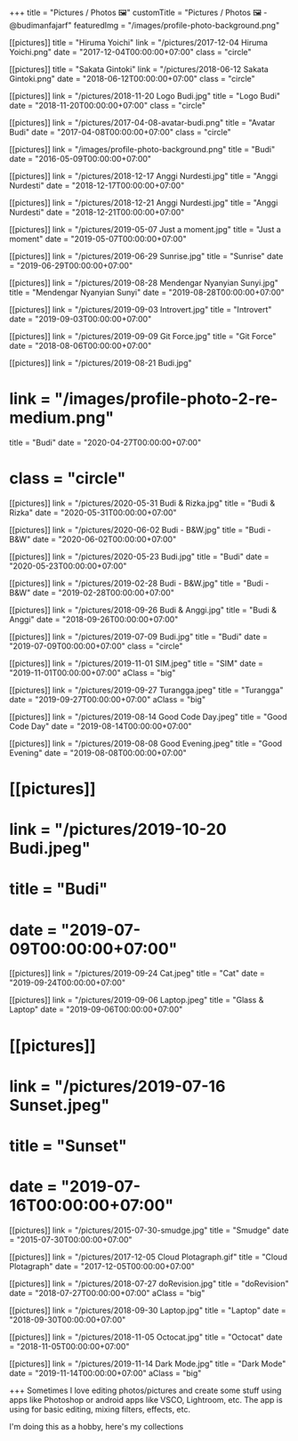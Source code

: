+++
title = "Pictures / Photos 🖼️"
customTitle = "Pictures / Photos 🖼️ - @budimanfajarf"
featuredImg = "/images/profile-photo-background.png"

[[pictures]]
title = "Hiruma Yoichi"
link = "/pictures/2017-12-04 Hiruma Yoichi.png"
date = "2017-12-04T00:00:00+07:00"
class = "circle"

[[pictures]]
title = "Sakata Gintoki"
link = "/pictures/2018-06-12 Sakata Gintoki.png"
date = "2018-06-12T00:00:00+07:00"
class = "circle"

[[pictures]]
link = "/pictures/2018-11-20 Logo Budi.jpg"
title = "Logo Budi"
date = "2018-11-20T00:00:00+07:00"
class = "circle"

[[pictures]]
link = "/pictures/2017-04-08-avatar-budi.png"
title = "Avatar Budi"
date = "2017-04-08T00:00:00+07:00"
class = "circle"

[[pictures]]
link = "/images/profile-photo-background.png"
title = "Budi"
date = "2016-05-09T00:00:00+07:00"

[[pictures]]
link = "/pictures/2018-12-17 Anggi Nurdesti.jpg"
title = "Anggi Nurdesti"
date = "2018-12-17T00:00:00+07:00"

[[pictures]]
link = "/pictures/2018-12-21 Anggi Nurdesti.jpg"
title = "Anggi Nurdesti"
date = "2018-12-21T00:00:00+07:00"

[[pictures]]
link = "/pictures/2019-05-07 Just a moment.jpg"
title = "Just a moment"
date = "2019-05-07T00:00:00+07:00"

[[pictures]]
link = "/pictures/2019-06-29 Sunrise.jpg"
title = "Sunrise"
date = "2019-06-29T00:00:00+07:00"

[[pictures]]
link = "/pictures/2019-08-28 Mendengar Nyanyian Sunyi.jpg"
title = "Mendengar Nyanyian Sunyi"
date = "2019-08-28T00:00:00+07:00"

[[pictures]]
link = "/pictures/2019-09-03 Introvert.jpg"
title = "Introvert"
date = "2019-09-03T00:00:00+07:00"

[[pictures]]
link = "/pictures/2019-09-09 Git Force.jpg"
title = "Git Force"
date = "2018-08-06T00:00:00+07:00"

[[pictures]]
link = "/pictures/2019-08-21 Budi.jpg"
# link = "/images/profile-photo-2-re-medium.png"
title = "Budi"
date = "2020-04-27T00:00:00+07:00"
# class = "circle"

[[pictures]]
link = "/pictures/2020-05-31 Budi & Rizka.jpg"
title = "Budi & Rizka"
date = "2020-05-31T00:00:00+07:00"

[[pictures]]
link = "/pictures/2020-06-02 Budi - B&W.jpg"
title = "Budi - B&W"
date = "2020-06-02T00:00:00+07:00"

[[pictures]]
link = "/pictures/2020-05-23 Budi.jpg"
title = "Budi"
date = "2020-05-23T00:00:00+07:00"

[[pictures]]
link = "/pictures/2019-02-28 Budi - B&W.jpg"
title = "Budi - B&W"
date = "2019-02-28T00:00:00+07:00"

[[pictures]]
link = "/pictures/2018-09-26 Budi & Anggi.jpg"
title = "Budi & Anggi"
date = "2018-09-26T00:00:00+07:00"

[[pictures]]
link = "/pictures/2019-07-09 Budi.jpg"
title = "Budi"
date = "2019-07-09T00:00:00+07:00"
class = "circle"

[[pictures]]
link = "/pictures/2019-11-01 SIM.jpeg"
title = "SIM"
date = "2019-11-01T00:00:00+07:00"
aClass = "big"

[[pictures]]
link = "/pictures/2019-09-27 Turangga.jpeg"
title = "Turangga"
date = "2019-09-27T00:00:00+07:00"
aClass = "big"

[[pictures]]
link = "/pictures/2019-08-14 Good Code Day.jpeg"
title = "Good Code Day"
date = "2019-08-14T00:00:00+07:00"

[[pictures]]
link = "/pictures/2019-08-08 Good Evening.jpeg"
title = "Good Evening"
date = "2019-08-08T00:00:00+07:00"

# [[pictures]]
# link = "/pictures/2019-10-20 Budi.jpeg"
# title = "Budi"
# date = "2019-07-09T00:00:00+07:00"

[[pictures]]
link = "/pictures/2019-09-24 Cat.jpeg"
title = "Cat"
date = "2019-09-24T00:00:00+07:00"

[[pictures]]
link = "/pictures/2019-09-06 Laptop.jpeg"
title = "Glass & Laptop"
date = "2019-09-06T00:00:00+07:00"

# [[pictures]]
# link = "/pictures/2019-07-16 Sunset.jpeg"
# title = "Sunset"
# date = "2019-07-16T00:00:00+07:00"

[[pictures]]
link = "/pictures/2015-07-30-smudge.jpg"
title = "Smudge"
date = "2015-07-30T00:00:00+07:00"

[[pictures]]
link = "/pictures/2017-12-05 Cloud Plotagraph.gif"
title = "Cloud Plotagraph"
date = "2017-12-05T00:00:00+07:00"

[[pictures]]
link = "/pictures/2018-07-27 doRevision.jpg"
title = "doRevision"
date = "2018-07-27T00:00:00+07:00"
aClass = "big"

[[pictures]]
link = "/pictures/2018-09-30 Laptop.jpg"
title = "Laptop"
date = "2018-09-30T00:00:00+07:00"

[[pictures]]
link = "/pictures/2018-11-05 Octocat.jpg"
title = "Octocat"
date = "2018-11-05T00:00:00+07:00"

[[pictures]]
link = "/pictures/2019-11-14 Dark Mode.jpg"
title = "Dark Mode"
date = "2019-11-14T00:00:00+07:00"
aClass = "big"

+++
Sometimes I love editing photos/pictures and create some stuff using apps like Photoshop or android apps like VSCO, Lightroom, etc. The app is using for basic editing, mixing filters, effects, etc.

I'm doing this as a hobby, here's my collections